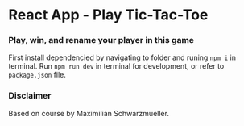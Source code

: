 # React App - Play Tic-Tac-Toe

### Play, win, and rename your player in this game
First install dependencied by navigating to folder and runing ```npm i``` in terminal.
Run ```npm run dev``` in terminal for development, or refer to ```package.json``` file.

### Disclaimer
Based on course by Maximilian Schwarzmueller.